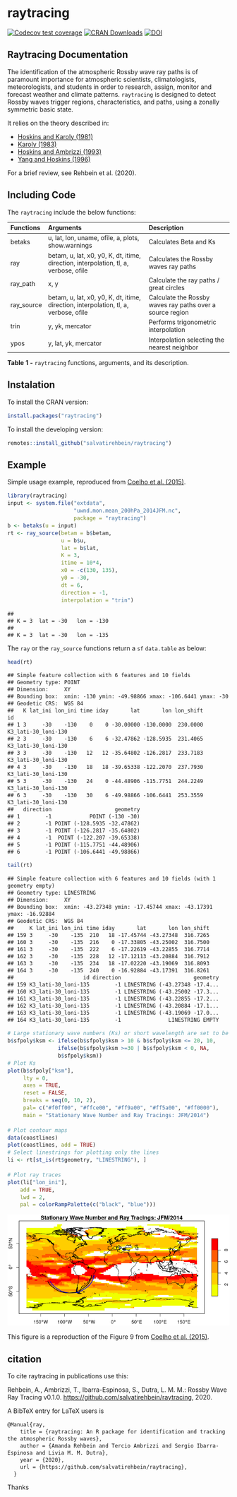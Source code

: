 raytracing
================

[![Codecov test
coverage](https://codecov.io/gh/salvatirehbein/raytracing/branch/master/graph/badge.svg)](https://codecov.io/gh/salvatirehbein/raytracing?branch=master)
[![CRAN
Downloads](http://cranlogs.r-pkg.org/badges/grand-total/raytracing?color=orange)](http://cran.r-project.org/package=raytracing)
[![DOI](https://zenodo.org/badge/295589682.svg)](https://zenodo.org/badge/latestdoi/295589682)

## Raytracing Documentation

The identification of the atmospheric Rossby wave ray paths is of
paramount importance for atmospheric scientists, climatologists,
meteorologists, and students in order to research, assign, monitor and
forecast weather and climate patterns. `raytracing` is designed to
detect Rossby waves trigger regions, characteristics, and paths, using a
zonally symmetric basic state.

It relies on the theory described in:

  - [Hoskins and Karoly
    (1981)](https://journals.ametsoc.org/jas/article/38/6/1179/20507/The-Steady-Linear-Response-of-a-Spherical)
  - [Karoly
    (1983)](https://www.sciencedirect.com/science/article/abs/pii/0377026583900131)
  - [Hoskins and Ambrizzi
    (1993)](https://journals.ametsoc.org/jas/article/50/12/1661/23207/Rossby-Wave-Propagation-on-a-Realistic)
  - [Yang and Hoskins
    (1996)](https://journals.ametsoc.org/jas/article/53/16/2365/24038/Propagation-of-Rossby-Waves-of-Nonzero-Frequency)

For a brief review, see Rehbein et al. (2020).

## Including Code

The `raytracing` include the below functions:

| Functions   | Arguments                                                                            | Description                                               |
| :---------- | :----------------------------------------------------------------------------------- | :-------------------------------------------------------- |
| betaks      | u, lat, lon, uname, ofile, a, plots, show.warnings                                   | Calculates Beta and Ks                                    |
| ray         | betam, u, lat, x0, y0, K, dt, itime, direction, interpolation, tl, a, verbose, ofile | Calculates the Rossby waves ray paths                     |
| ray\_path   | x, y                                                                                 | Calculate the ray paths / great circles                   |
| ray\_source | betam, u, lat, x0, y0, K, dt, itime, direction, interpolation, tl, a, verbose, ofile | Calculate the Rossby waves ray paths over a source region |
| trin        | y, yk, mercator                                                                      | Performs trigonometric interpolation                      |
| ypos        | y, lat, yk, mercator                                                                 | Interpolation selecting the nearest neighbor              |

**Table** **1** **-** `raytracing` functions, arguments, and its
description.

## Instalation

To install the CRAN version:

``` r
install.packages("raytracing")
```

To install the developing version:

``` r
remotes::install_github("salvatirehbein/raytracing")
```

## Example

Simple usage example, reproduced from [Coelho et
al. (2015)](https://link.springer.com/article/10.1007/s00382-015-2800-1).

``` r
library(raytracing)
input <- system.file("extdata",
                     "uwnd.mon.mean_200hPa_2014JFM.nc",
                     package = "raytracing")
b <- betaks(u = input)
rt <- ray_source(betam = b$betam,
                 u = b$u,
                 lat = b$lat,
                 K = 3,
                 itime = 10*4,
                 x0 = -c(130, 135),
                 y0 = -30,
                 dt = 6,
                 direction = -1,
                 interpolation = "trin")
```

    ## 
    ## K = 3  lat = -30   lon = -130 
    ## 
    ## K = 3  lat = -30   lon = -135

The `ray` or the `ray_source` functions return a `sf` `data.table` as
below:

``` r
head(rt)
```

    ## Simple feature collection with 6 features and 10 fields
    ## Geometry type: POINT
    ## Dimension:     XY
    ## Bounding box:  xmin: -130 ymin: -49.98866 xmax: -106.6441 ymax: -30
    ## Geodetic CRS:  WGS 84
    ##   K lat_ini lon_ini time iday       lat       lon lon_shift                  id
    ## 1 3     -30    -130    0    0 -30.00000 -130.0000  230.0000 K3_lati-30_loni-130
    ## 2 3     -30    -130    6    6 -32.47862 -128.5935  231.4065 K3_lati-30_loni-130
    ## 3 3     -30    -130   12   12 -35.64802 -126.2817  233.7183 K3_lati-30_loni-130
    ## 4 3     -30    -130   18   18 -39.65338 -122.2070  237.7930 K3_lati-30_loni-130
    ## 5 3     -30    -130   24    0 -44.48906 -115.7751  244.2249 K3_lati-30_loni-130
    ## 6 3     -30    -130   30    6 -49.98866 -106.6441  253.3559 K3_lati-30_loni-130
    ##   direction                    geometry
    ## 1        -1            POINT (-130 -30)
    ## 2        -1 POINT (-128.5935 -32.47862)
    ## 3        -1 POINT (-126.2817 -35.64802)
    ## 4        -1  POINT (-122.207 -39.65338)
    ## 5        -1 POINT (-115.7751 -44.48906)
    ## 6        -1 POINT (-106.6441 -49.98866)

``` r
tail(rt)
```

    ## Simple feature collection with 6 features and 10 fields (with 1 geometry empty)
    ## Geometry type: LINESTRING
    ## Dimension:     XY
    ## Bounding box:  xmin: -43.27348 ymin: -17.45744 xmax: -43.17391 ymax: -16.92884
    ## Geodetic CRS:  WGS 84
    ##     K lat_ini lon_ini time iday       lat       lon lon_shift
    ## 159 3     -30    -135  210   18 -17.45744 -43.27348  316.7265
    ## 160 3     -30    -135  216    0 -17.33805 -43.25002  316.7500
    ## 161 3     -30    -135  222    6 -17.22619 -43.22855  316.7714
    ## 162 3     -30    -135  228   12 -17.12113 -43.20884  316.7912
    ## 163 3     -30    -135  234   18 -17.02220 -43.19069  316.8093
    ## 164 3     -30    -135  240    0 -16.92884 -43.17391  316.8261
    ##                      id direction                       geometry
    ## 159 K3_lati-30_loni-135        -1 LINESTRING (-43.27348 -17.4...
    ## 160 K3_lati-30_loni-135        -1 LINESTRING (-43.25002 -17.3...
    ## 161 K3_lati-30_loni-135        -1 LINESTRING (-43.22855 -17.2...
    ## 162 K3_lati-30_loni-135        -1 LINESTRING (-43.20884 -17.1...
    ## 163 K3_lati-30_loni-135        -1 LINESTRING (-43.19069 -17.0...
    ## 164 K3_lati-30_loni-135        -1               LINESTRING EMPTY

``` r
# Large stationary wave numbers (Ks) or short wavelength are set to be Ks = 10
b$sfpoly$ksm <- ifelse(b$sfpoly$ksm > 10 & b$sfpoly$ksm <= 20, 10, 
                ifelse(b$sfpoly$ksm >=30 | b$sfpoly$ksm < 0, NA, 
                b$sfpoly$ksm))
# Plot Ks
plot(b$sfpoly["ksm"],
     lty = 0,
     axes = TRUE, 
     reset = FALSE,
     breaks = seq(0, 10, 2),
     pal= c("#f0ff00", "#ffce00", "#ff9a00", "#ff5a00", "#ff0000"),
     main = "Stationary Wave Number and Ray Tracings: JFM/2014")

# Plot contour maps
data(coastlines)
plot(coastlines, add = TRUE)
# Select linestrings for plotting only the lines
li <- rt[st_is(rt$geometry, "LINESTRING"), ]

# Plot ray traces
plot(li["lon_ini"],
    add = TRUE,
    lwd = 2,
    pal = colorRampPalette(c("black", "blue")))
```

![](README_files/figure-gfm/plot-1.png)<!-- -->

This figure is a reproduction of the Figure 9 from [Coelho et
al. (2015)](https://link.springer.com/article/10.1007/s00382-015-2800-1).

## citation

To cite raytracing in publications use this:

Rehbein, A., Ambrizzi, T., Ibarra-Espinosa, S., Dutra, L. M. M.: Rossby
Wave Ray Tracing v0.1.0. <https://github.com/salvatirehbein/raytracing>,
2020.

A BibTeX entry for LaTeX users is

    @Manual{ray,
        title = {raytracing: An R package for identification and tracking the atmospheric Rossby waves},
        author = {Amanda Rehbein and Tercio Ambrizzi and Sergio Ibarra-Espinosa and Livia M. M. Dutra},
        year = {2020},
        url = {https://github.com/salvatirehbein/raytracing},
      }

Thanks
